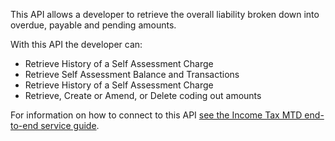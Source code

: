 This API allows a developer to retrieve the overall liability broken down into overdue, payable and pending amounts.

With this API the developer can:
* Retrieve History of a Self Assessment Charge
* Retrieve Self Assessment Balance and Transactions
* Retrieve History of a Self Assessment Charge
* Retrieve, Create or Amend, or Delete coding out amounts

For information on how to connect to this API [see the Income Tax MTD end-to-end service guide](https://developer.service.hmrc.gov.uk/guides/income-tax-mtd-end-to-end-service-guide/).
